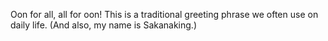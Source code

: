 Oon for all, all for oon!
This is a traditional greeting phrase we often use on daily life.
(And also, my name is Sakanaking.)

